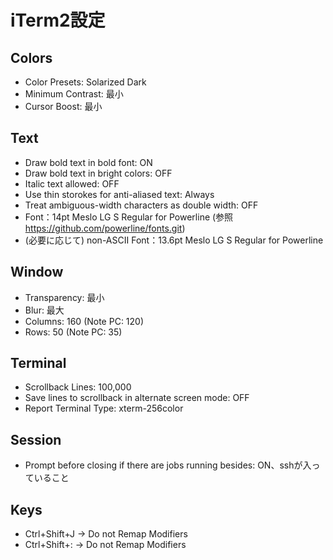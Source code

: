 # iTerm2設定

## Colors

* Color Presets: Solarized Dark
* Minimum Contrast: 最小
* Cursor Boost: 最小

## Text

* Draw bold text in bold font: ON
* Draw bold text in bright colors: OFF
* Italic text allowed: OFF
* Use thin storokes for anti-aliased text: Always
* Treat ambiguous-width characters as double width: OFF
* Font：14pt Meslo LG S Regular for Powerline (参照 https://github.com/powerline/fonts.git)
* (必要に応じて) non-ASCII Font：13.6pt Meslo LG S Regular for Powerline

## Window

* Transparency: 最小
* Blur: 最大
* Columns: 160 (Note PC: 120)
* Rows: 50 (Note PC: 35)

## Terminal

* Scrollback Lines: 100,000
* Save lines to scrollback in alternate screen mode: OFF
* Report Terminal Type: xterm-256color

## Session

* Prompt before closing if there are jobs running besides: ON、sshが入っていること

## Keys

* Ctrl+Shift+J → Do not Remap Modifiers
* Ctrl+Shift+: → Do not Remap Modifiers
